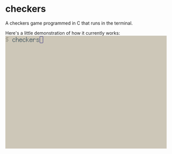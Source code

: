 # checkers
A checkers game programmed in C that runs in the terminal.

Here's a little demonstration of how it currently works:
![gif](./checkers-demo.gif)

